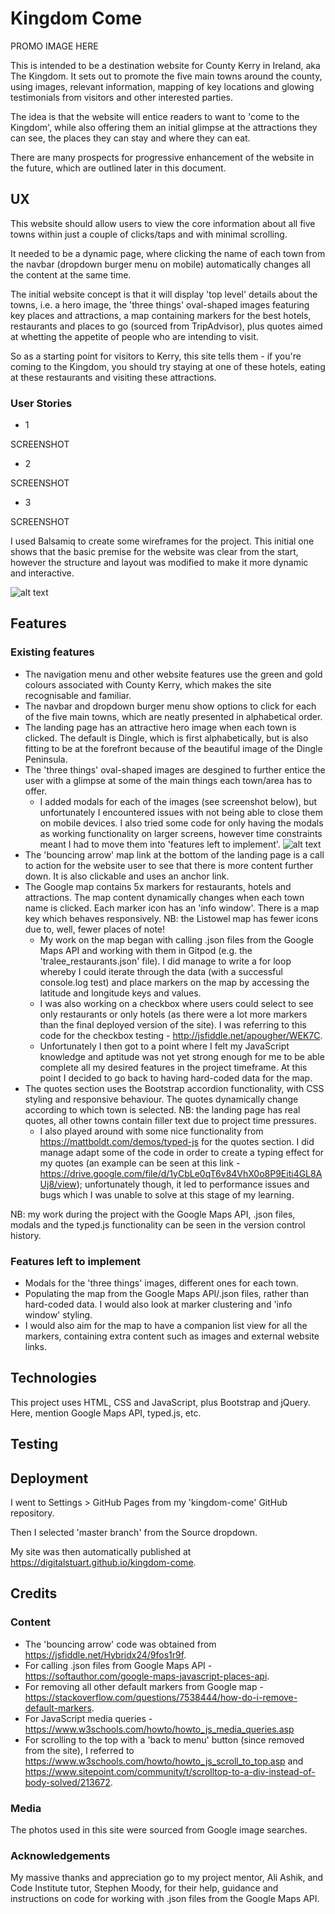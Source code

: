 # Kingdom Come

PROMO IMAGE HERE

This is intended to be a destination website for County Kerry in Ireland, aka The Kingdom. It sets out to promote the five main towns around the county, using images, relevant information, mapping of key locations and glowing testimonials from visitors and other interested parties.

The idea is that the website will entice readers to want to 'come to the Kingdom', while also offering them an initial glimpse at the attractions they can see, the places they can stay and where they can eat.

There are many prospects for progressive enhancement of the website in the future, which are outlined later in this document.

## UX

This website should allow users to view the core information about all five towns within just a couple of clicks/taps and with minimal scrolling.

It needed to be a dynamic page, where clicking the name of each town from the navbar (dropdown burger menu on mobile) automatically changes all the content at the same time.

The initial website concept is that it will display 'top level' details about the towns, i.e. a hero image, the 'three things' oval-shaped images featuring key places and attractions, a map containing markers for the best hotels, restaurants and places to go (sourced from TripAdvisor), plus quotes aimed at whetting the appetite of people who are intending to visit.

So as a starting point for visitors to Kerry, this site tells them - if you're coming to the Kingdom, you should try staying at one of these hotels, eating at these restaurants and visiting these attractions.

### User Stories

* 1

SCREENSHOT
* 2

SCREENSHOT
* 3

SCREENSHOT

I used Balsamiq to create some wireframes for the project. This initial one shows that the basic premise for the website was clear from the start, however the structure and layout was modified to make it more dynamic and interactive.

![alt text](https://i.imgur.com/6Ro7Wcy.jpg "Kingdom Come wireframe")

## Features

### Existing features

* The navigation menu and other website features use the green and gold colours associated with County Kerry, which makes the site recognisable and familiar.
* The navbar and dropdown burger menu show options to click for each of the five main towns, which are neatly presented in alphabetical order.
* The landing page has an attractive hero image when each town is clicked. The default is Dingle, which is first alphabetically, but is also fitting to be at the forefront because of the beautiful image of the Dingle Peninsula.
* The 'three things' oval-shaped images are desgined to further entice the user with a glimpse at some of the main things each town/area has to offer.
    * I added modals for each of the images (see screenshot below), but unfortunately I encountered issues with not being able to close them on mobile devices. I also tried some code for only having the modals as working functionality on larger screens, however time constraints meant I had to move them into 'features left to implement'.
![alt text](https://i.imgur.com/ISAwCcb.jpg "Kingdom Come screenshot")
* The 'bouncing arrow' map link at the bottom of the landing page is a call to action for the website user to see that there is more content further down. It is also clickable and uses an anchor link.
* The Google map contains 5x markers for restaurants, hotels and attractions. The map content dynamically changes when each town name is clicked. Each marker icon has an 'info window'. There is a map key which behaves responsively. NB: the Listowel map has fewer icons due to, well, fewer places of note!
    * My work on the map began with calling .json files from the Google Maps API and working with them in Gitpod (e.g. the 'tralee_restaurants.json' file). I did manage to write a for loop whereby I could iterate through the data (with a successful console.log test) and place markers on the map by accessing the latitude and longitude keys and values. 
    * I was also working on a checkbox where users could select to see only restaurants or only hotels (as there were a lot more markers than the final deployed version of the site). I was referring to this code for the checkbox testing - http://jsfiddle.net/apougher/WEK7C.
    * Unfortunately I then got to a point where I felt my JavaScript knowledge and aptitude was not yet strong enough for me to be able complete all my desired features in the project timeframe. At this point I decided to go back to having hard-coded data for the map.
* The quotes section uses the Bootstrap accordion functionality, with CSS styling and responsive behaviour. The quotes dynamically change according to which town is selected. NB: the landing page has real quotes, all other towns contain filler text due to project time pressures.
    * I also played around with some nice functionality from https://mattboldt.com/demos/typed-js for the quotes section. I did manage adapt some of the code in order to create a typing effect for my quotes (an example can be seen at this link - https://drive.google.com/file/d/1yCbLe0qT6v84VhX0o8P9Eiti4GL8AUj8/view); unfortunately though, it led to performance issues and bugs which I was unable to solve at this stage of my learning.

NB: my work during the project with the Google Maps API, .json files, modals and the typed.js functionality can be seen in the version control history.

### Features left to implement

* Modals for the 'three things' images, different ones for each town.
* Populating the map from the Google Maps API/.json files, rather than hard-coded data. I would also look at marker clustering and 'info window' styling.
* I would also aim for the map to have a companion list view for all the markers, containing extra content such as images and external website links.

## Technologies

This project uses HTML, CSS and JavaScript, plus Bootstrap and jQuery.
Here, mention Google Maps API, typed.js, etc.

## Testing

## Deployment

I went to Settings > GitHub Pages from my 'kingdom-come' GitHub repository.

Then I selected 'master branch' from the Source dropdown.

My site was then automatically published at https://digitalstuart.github.io/kingdom-come.

## Credits

### Content

* The 'bouncing arrow' code was obtained from https://jsfiddle.net/Hybridx24/9fos1r9f.
* For calling .json files from Google Maps API - https://softauthor.com/google-maps-javascript-places-api.
* For removing all other default markers from Google map - https://stackoverflow.com/questions/7538444/how-do-i-remove-default-markers.
* For JavaScript media queries - https://www.w3schools.com/howto/howto_js_media_queries.asp
* For scrolling to the top with a 'back to menu' button (since removed from the site), I referred to https://www.w3schools.com/howto/howto_js_scroll_to_top.asp and https://www.sitepoint.com/community/t/scrolltop-to-a-div-instead-of-body-solved/213672.

### Media

The photos used in this site were sourced from Google image searches.

### Acknowledgements

My massive thanks and appreciation go to my project mentor, Ali Ashik, and Code Institute tutor, Stephen Moody, for their help, guidance and instructions on code for working with .json files from the Google Maps API.